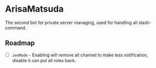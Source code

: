 # ArisaMatsuda

The second bot for private server managing, used for handling all slash-command.

## Roadmap

- [ ] `zenMode` - Enabling will remove all channel to make less notification, disable it can put all roles back.

